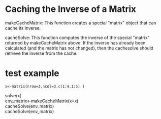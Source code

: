 #  Caching the Inverse of a Matrix

makeCacheMatrix:  This function creates a special "matrix" object that can cache its inverse.  

cacheSolve: This function computes the inverse of the special "matrix" returned by makeCacheMatrix above. If the inverse has already been calculated (and the matrix has not changed), then the cachesolve should retrieve the inverse from the cache.  




# test example
	x<-matrix(nrow=3,ncol=3,c(1:4,1:5) )  
 solve(x)  
 env_matrix<-makeCacheMatrix(x=x)  
 cacheSolve(env_matrix)  
 cacheSolve(env_matrix)  
